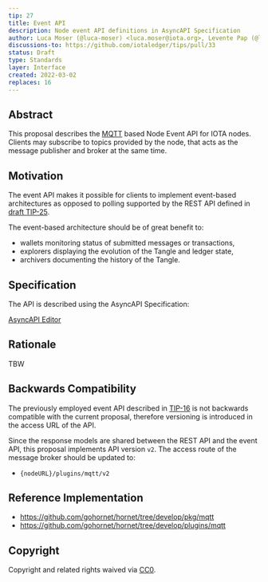 ```yaml
---
tip: 27
title: Event API
description: Node event API definitions in AsyncAPI Specification
author: Luca Moser (@luca-moser) <luca.moser@iota.org>, Levente Pap (@lzpap) <levente.pap@iota.org>
discussions-to: https://github.com/iotaledger/tips/pull/33
status: Draft
type: Standards
layer: Interface
created: 2022-03-02
replaces: 16
---
```


## Abstract

This proposal describes the [MQTT](https://mqtt.org/) based Node Event API for IOTA nodes. Clients may subscribe to
topics provided by the node, that acts as the message publisher and broker at the same time.

## Motivation

The event API makes it possible for clients to implement event-based architectures as opposed to polling supported
by the REST API defined in [draft TIP-25](../TIP-0025/tip-0025.md).

The event-based architecture should be of great benefit to:
 - wallets monitoring status of submitted messages or transactions,
 - explorers displaying the evolution of the Tangle and ledger state,
 - archivers documenting the history of the Tangle.

## Specification

The API is described using the AsyncAPI Specification:

[AsyncAPI Editor](https://playground.asyncapi.io/?load=https://raw.githubusercontent.com/iotaledger/tips/stardust-event-api/tips/TIP-0028/event-api.yml)

## Rationale

TBW

## Backwards Compatibility

The previously employed event API described in [TIP-16](../TIP-0016/tip-0016.md) is not backwards compatible with the
current proposal, therefore versioning is introduced in the access URL of the API.

Since the response models are shared between the REST API and the event API, this proposal implements API version `v2`.
The access route of the message broker should be updated to:
 - `{nodeURL}/plugins/mqtt/v2`

## Reference Implementation

 - https://github.com/gohornet/hornet/tree/develop/pkg/mqtt
 - https://github.com/gohornet/hornet/tree/develop/plugins/mqtt

## Copyright

Copyright and related rights waived via [CC0](https://creativecommons.org/publicdomain/zero/1.0/).
